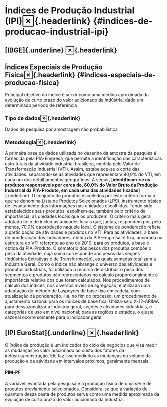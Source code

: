 Índices de Produção Industrial (IPI)[](#indices-de-producao-industrial-ipi "Permanent link"){.headerlink} {#indices-de-producao-industrial-ipi}
==========================================================================================================

[IBGE]{.underline} [](#ibge "Permanent link"){.headerlink}
-----------------------------------------------------------

Índices Especiais de Produção Física[](#indices-especiais-de-producao-fisica "Permanent link"){.headerlink} {#indices-especiais-de-producao-fisica}
------------------------------------------------------------------------------------------------------------

Principal objetivo do índice é servir como uma medida aproximada da
evolução de curto prazo do valor adicionado da indústria, dado um
determinado período de referência

### Tipo de dados[](#tipo-de-dados "Permanent link"){.headerlink}

Dados de pesquisa por amostragem não probabilística

### Metodologia[](#metodologia "Permanent link"){.headerlink}

A primeira base de dados utilizada no desenho da amostra da pesquisa é
fornecida pela PIA-Empresa, que permite a identificação das
características estruturais da atividade industrial brasileira, medida
pelo Valor de Transformação Industrial (VTI). Assim, estabelece-se o
corte das atividades: separando-se as atividades que representam 80,0%
do VTI, em cada um dos detalhamentos geográficos. A seguir,
[**identificam-se os produtos responsáveis por cerca de, 80,0% do Valor
Bruto da Produção Industrial da PIA-Produto, em cada uma das atividades
fixadas**]{.underline}. O conjunto de produtos escolhidos por este
critério forma o que se denomina Lista de Produtos Selecionados (LPS),
instrumento básico de levantamento das informações nas unidades
escolhidas. Tendo sido estabelecidos seus produtos, escolhem-se, também
pelo critério de importância, as unidades locais que os produzem. O
critério mais geral adotado foi o de incluir as unidades locais que,
juntas, respondem por, pelo menos, 70,0% da produção naquele local. O
sistema de ponderação reflete a participação de atividades e produtos no
VTI. Para as atividades, a base de ponderação dos indicadores, obtida da
PIA-Empresa, é fixa, ancorada na estrutura do VTI referente ao ano de
2010; para os produtos, a base é obtida da PIA-Produto. O somatório dos
pesos dos produtos compõe o peso da atividade, cuja soma corresponde aos
pesos das seções (Indústrias Extrativas e de Transformação), as quais
somadas totalizam a Indústria Geral. Como o índice não abrange o
universo das atividades e produtos industriais, foi utilizado o recurso
de distribuir o peso dos segmentos e produtos não representados no
cálculo proporcionalmente à importância relativa dos que foram
calculados. Nos procedimentos de cálculo dos índices, nos diversos
níveis de agregação, é utilizada uma adaptação do método de Laspeyres de
base fixa em cadeia, com atualização da ponderação. Há, no fim do
processo, um procedimento de ajustamento sazonal para os índices de base
fixa. Utiliza-se o X-12-ARIMA para dessazonalizar a indústria geral,
seções e atividades industriais, e categorias de uso em nível nacional;
para as regiões e estados, o ajuste sazonal ocorre somente para o
indicador geral.

[IPI EuroStat]{.underline} [](#ipi-eurostat "Permanent link"){.headerlink}
---------------------------------------------------------------------------

O índice de produção é um indicador do ciclo de negócios que visa medir
as mudanças no valor adicionado ao custo dos fatores da
indústria/construção. Ele faz isso medindo as mudanças no volume da
produção e da atividade em intervalos próximos, geralmente mensais.


#### PIM-PF




A variável levantada pela pesquisa é a produção física de
uma série de produtos previamente selecionados. Considera-se que
a variação de quantum dessa cesta de produtos serve como uma
medida aproximada da evolução de curto prazo do valor adicionado da
indústria.










